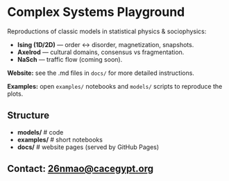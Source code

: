 # Complex Systems Playground

Reproductions of classic models in statistical physics & sociophysics:
- **Ising (1D/2D)** — order ↔ disorder, magnetization, snapshots.
- **Axelrod** — cultural domains, consensus vs fragmentation.
- **NaSch** — traffic flow (coming soon).

**Website:** see the .md files in `docs/` for more detailed instructions.

**Examples:** open `examples/` notebooks and `models/` scripts to reproduce the plots.

## Structure
- **models/**     # code
- **examples/**   # short notebooks
- **docs/**       # website pages (served by GitHub Pages)

## Contact: 26nmao@cacegypt.org
